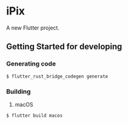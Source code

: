 # iPix

A new Flutter project.

## Getting Started for developing
### Generating code
```shell
$ flutter_rust_bridge_codegen generate
```
### Building
1. macOS
```shell
$ flutter build macos
```


